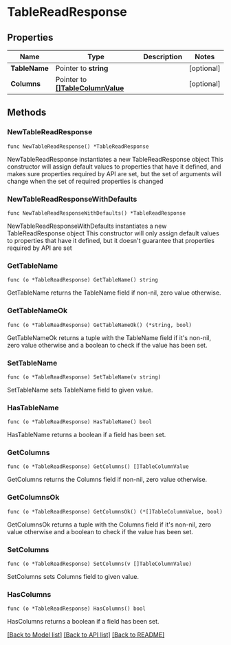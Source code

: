 # TableReadResponse

## Properties

Name | Type | Description | Notes
------------ | ------------- | ------------- | -------------
**TableName** | Pointer to **string** |  | [optional] 
**Columns** | Pointer to [**[]TableColumnValue**](TableColumnValue.md) |  | [optional] 

## Methods

### NewTableReadResponse

`func NewTableReadResponse() *TableReadResponse`

NewTableReadResponse instantiates a new TableReadResponse object
This constructor will assign default values to properties that have it defined,
and makes sure properties required by API are set, but the set of arguments
will change when the set of required properties is changed

### NewTableReadResponseWithDefaults

`func NewTableReadResponseWithDefaults() *TableReadResponse`

NewTableReadResponseWithDefaults instantiates a new TableReadResponse object
This constructor will only assign default values to properties that have it defined,
but it doesn't guarantee that properties required by API are set

### GetTableName

`func (o *TableReadResponse) GetTableName() string`

GetTableName returns the TableName field if non-nil, zero value otherwise.

### GetTableNameOk

`func (o *TableReadResponse) GetTableNameOk() (*string, bool)`

GetTableNameOk returns a tuple with the TableName field if it's non-nil, zero value otherwise
and a boolean to check if the value has been set.

### SetTableName

`func (o *TableReadResponse) SetTableName(v string)`

SetTableName sets TableName field to given value.

### HasTableName

`func (o *TableReadResponse) HasTableName() bool`

HasTableName returns a boolean if a field has been set.

### GetColumns

`func (o *TableReadResponse) GetColumns() []TableColumnValue`

GetColumns returns the Columns field if non-nil, zero value otherwise.

### GetColumnsOk

`func (o *TableReadResponse) GetColumnsOk() (*[]TableColumnValue, bool)`

GetColumnsOk returns a tuple with the Columns field if it's non-nil, zero value otherwise
and a boolean to check if the value has been set.

### SetColumns

`func (o *TableReadResponse) SetColumns(v []TableColumnValue)`

SetColumns sets Columns field to given value.

### HasColumns

`func (o *TableReadResponse) HasColumns() bool`

HasColumns returns a boolean if a field has been set.


[[Back to Model list]](../README.md#documentation-for-models) [[Back to API list]](../README.md#documentation-for-api-endpoints) [[Back to README]](../README.md)


